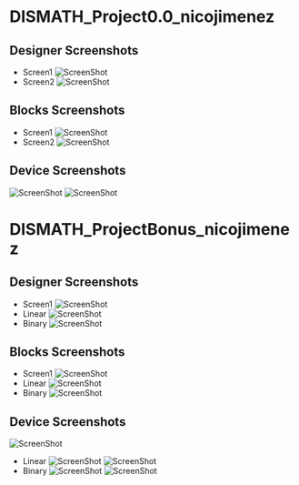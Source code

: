# DISMATH_Project0.0_nicojimenez

## Designer Screenshots
* Screen1
![ScreenShot](Designer_Screen1.png)
* Screen2
![ScreenShot](Designer_Screen2.png)

## Blocks Screenshots
* Screen1
![ScreenShot](Blocks_Screen1.png)
* Screen2
![ScreenShot](Blocks_Screen2.png)

## Device Screenshots
![ScreenShot](Device_Screen1.png)
![ScreenShot](Device_Screen2.png)

# DISMATH_ProjectBonus_nicojimenez

## Designer Screenshots
* Screen1
![ScreenShot](Screen1_Designer.png)
* Linear
![ScreenShot](Linear_Designer.png)
* Binary
![ScreenShot](Binary_Designer.png)

## Blocks Screenshots
* Screen1
![ScreenShot](Screen1_Blocks.png)
* Linear
![ScreenShot](Linear_Blocks.png)
* Binary
![ScreenShot](Binary_Blocks.png)

## Device Screenshots
![ScreenShot](SS1.png)
* Linear
![ScreenShot](SS2.png)
![ScreenShot](SS4.png)
* Binary
![ScreenShot](SS3.png)
![ScreenShot](SS5.png)
